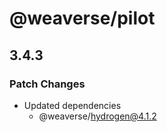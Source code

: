 # @weaverse/pilot

## 3.4.3

### Patch Changes

- Updated dependencies
  - @weaverse/hydrogen@4.1.2
